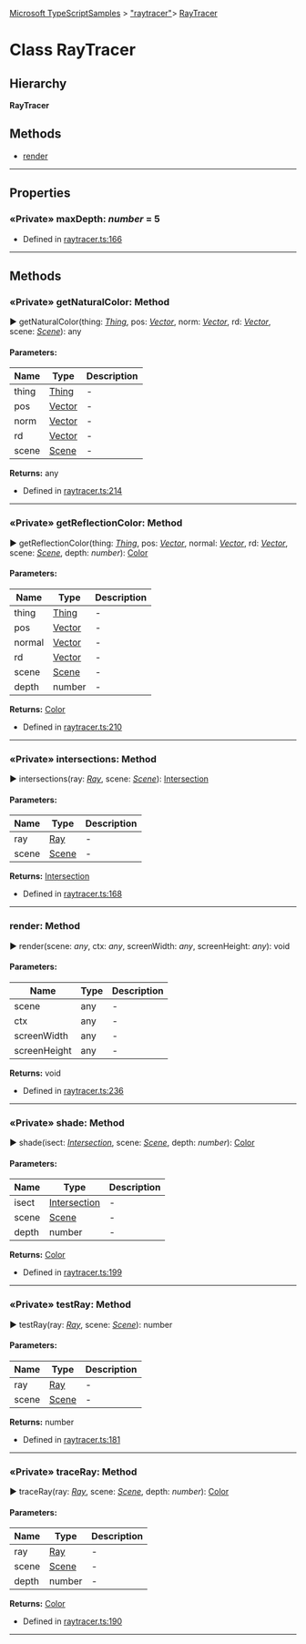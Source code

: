 [Microsoft TypeScriptSamples](../index.md) >  ["raytracer"](../modules/_raytracer_.md)>  [RayTracer](../classes/_raytracer_.raytracer.md)
# Class RayTracer


## Hierarchy
**RayTracer**








## Methods
* [render](../classes/_raytracer_.raytracer.md#render)

---



## Properties

<a id="maxdepth"></a>

### «Private» maxDepth:  *number*  = 5







* Defined in [raytracer.ts:166](https://github.com/tgreyuk/typedoc-plugin-markdown/blob/04105dc/samples/src/microsoft/raytracer.ts#L166)






----


## Methods

<a id="getnaturalcolor"></a>
### «Private» getNaturalColor: Method

► getNaturalColor(thing: *[Thing](../interfaces/_raytracer_.thing.md)*, pos: *[Vector](../classes/_raytracer_.vector.md)*, norm: *[Vector](../classes/_raytracer_.vector.md)*, rd: *[Vector](../classes/_raytracer_.vector.md)*, scene: *[Scene](../interfaces/_raytracer_.scene.md)*): any




#### Parameters:
| Name  | Type                | Description  |
| ------ | ------------------- | ------------ |
| thing  | [Thing](../interfaces/_raytracer_.thing.md) | - |
| pos  | [Vector](../classes/_raytracer_.vector.md) | - |
| norm  | [Vector](../classes/_raytracer_.vector.md) | - |
| rd  | [Vector](../classes/_raytracer_.vector.md) | - |
| scene  | [Scene](../interfaces/_raytracer_.scene.md) | - |



**Returns:** any







* Defined in [raytracer.ts:214](https://github.com/tgreyuk/typedoc-plugin-markdown/blob/04105dc/samples/src/microsoft/raytracer.ts#L214)









---

<a id="getreflectioncolor"></a>
### «Private» getReflectionColor: Method

► getReflectionColor(thing: *[Thing](../interfaces/_raytracer_.thing.md)*, pos: *[Vector](../classes/_raytracer_.vector.md)*, normal: *[Vector](../classes/_raytracer_.vector.md)*, rd: *[Vector](../classes/_raytracer_.vector.md)*, scene: *[Scene](../interfaces/_raytracer_.scene.md)*, depth: *number*): [Color](../classes/_raytracer_.color.md)




#### Parameters:
| Name  | Type                | Description  |
| ------ | ------------------- | ------------ |
| thing  | [Thing](../interfaces/_raytracer_.thing.md) | - |
| pos  | [Vector](../classes/_raytracer_.vector.md) | - |
| normal  | [Vector](../classes/_raytracer_.vector.md) | - |
| rd  | [Vector](../classes/_raytracer_.vector.md) | - |
| scene  | [Scene](../interfaces/_raytracer_.scene.md) | - |
| depth  | number | - |



**Returns:** [Color](../classes/_raytracer_.color.md)







* Defined in [raytracer.ts:210](https://github.com/tgreyuk/typedoc-plugin-markdown/blob/04105dc/samples/src/microsoft/raytracer.ts#L210)









---

<a id="intersections"></a>
### «Private» intersections: Method

► intersections(ray: *[Ray](../interfaces/_raytracer_.ray.md)*, scene: *[Scene](../interfaces/_raytracer_.scene.md)*): [Intersection](../interfaces/_raytracer_.intersection.md)




#### Parameters:
| Name  | Type                | Description  |
| ------ | ------------------- | ------------ |
| ray  | [Ray](../interfaces/_raytracer_.ray.md) | - |
| scene  | [Scene](../interfaces/_raytracer_.scene.md) | - |



**Returns:** [Intersection](../interfaces/_raytracer_.intersection.md)







* Defined in [raytracer.ts:168](https://github.com/tgreyuk/typedoc-plugin-markdown/blob/04105dc/samples/src/microsoft/raytracer.ts#L168)









---

<a id="render"></a>
###  render: Method

► render(scene: *any*, ctx: *any*, screenWidth: *any*, screenHeight: *any*): void




#### Parameters:
| Name  | Type                | Description  |
| ------ | ------------------- | ------------ |
| scene  | any | - |
| ctx  | any | - |
| screenWidth  | any | - |
| screenHeight  | any | - |



**Returns:** void







* Defined in [raytracer.ts:236](https://github.com/tgreyuk/typedoc-plugin-markdown/blob/04105dc/samples/src/microsoft/raytracer.ts#L236)









---

<a id="shade"></a>
### «Private» shade: Method

► shade(isect: *[Intersection](../interfaces/_raytracer_.intersection.md)*, scene: *[Scene](../interfaces/_raytracer_.scene.md)*, depth: *number*): [Color](../classes/_raytracer_.color.md)




#### Parameters:
| Name  | Type                | Description  |
| ------ | ------------------- | ------------ |
| isect  | [Intersection](../interfaces/_raytracer_.intersection.md) | - |
| scene  | [Scene](../interfaces/_raytracer_.scene.md) | - |
| depth  | number | - |



**Returns:** [Color](../classes/_raytracer_.color.md)







* Defined in [raytracer.ts:199](https://github.com/tgreyuk/typedoc-plugin-markdown/blob/04105dc/samples/src/microsoft/raytracer.ts#L199)









---

<a id="testray"></a>
### «Private» testRay: Method

► testRay(ray: *[Ray](../interfaces/_raytracer_.ray.md)*, scene: *[Scene](../interfaces/_raytracer_.scene.md)*): number




#### Parameters:
| Name  | Type                | Description  |
| ------ | ------------------- | ------------ |
| ray  | [Ray](../interfaces/_raytracer_.ray.md) | - |
| scene  | [Scene](../interfaces/_raytracer_.scene.md) | - |



**Returns:** number







* Defined in [raytracer.ts:181](https://github.com/tgreyuk/typedoc-plugin-markdown/blob/04105dc/samples/src/microsoft/raytracer.ts#L181)









---

<a id="traceray"></a>
### «Private» traceRay: Method

► traceRay(ray: *[Ray](../interfaces/_raytracer_.ray.md)*, scene: *[Scene](../interfaces/_raytracer_.scene.md)*, depth: *number*): [Color](../classes/_raytracer_.color.md)




#### Parameters:
| Name  | Type                | Description  |
| ------ | ------------------- | ------------ |
| ray  | [Ray](../interfaces/_raytracer_.ray.md) | - |
| scene  | [Scene](../interfaces/_raytracer_.scene.md) | - |
| depth  | number | - |



**Returns:** [Color](../classes/_raytracer_.color.md)







* Defined in [raytracer.ts:190](https://github.com/tgreyuk/typedoc-plugin-markdown/blob/04105dc/samples/src/microsoft/raytracer.ts#L190)









---



